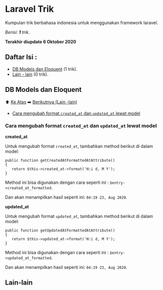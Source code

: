 # Laravel Trik
Kumpulan trik berbahasa indonesia untuk menggunakan framework laravel.

_Berisi: **1** trik._

**Terakhir diupdate 6 Oktober 2020**

## Daftar Isi :

- [DB Models dan Eloquent](#db-models-dan-eloquent) (1 trik).
- [Lain - lain](#lain-lain) (0 trik).

## DB Models dan Eloquent

⬆️ [Ke Atas](#laravel-trik) ➡️ [Berikutnya (Lain -lain)](#lain-lain)

- [Cara mengubah format `created_at` dan `updated_at` lewat model](#cara-mengubah-format-created_at-dan-updated_at-lewat-model)

### Cara mengubah format `created_at` dan `updated_at` lewat model

**created_at**

Untuk mengubah format `created_at`, tambahkan method berikut di dalam model:

```
public function getCreatedAtFormattedAtAttribute()
{
   return $this->created_at->format('H:i d, M Y');
}
```
Method ini bisa digunakan dengan cara seperti ini : `$entry->created_at_formatted`.

Dan akan menampilkan hasil seperti ini: `04:19 23, Aug 2020`.

**updated_at**

Untuk mengubah format `updated_at`, tambahkan method berikut di dalam model:

```
public function getUpdatedAtFormattedAtAttribute()
{
   return $this->updated_at->format('H:i d, M Y');
}
```
Method ini bisa digunakan dengan cara seperti ini : `$entry->updated_at_formatted`.

Dan akan menampilkan hasil seperti ini: `04:19 23, Aug 2020`.

## Lain-lain
